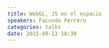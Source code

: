 ```yaml
---
title: WebGL, JS en el espacio
speakers: Facundo Ferrero
categories: talks
date: 2015-08-13 18:30
---
```

